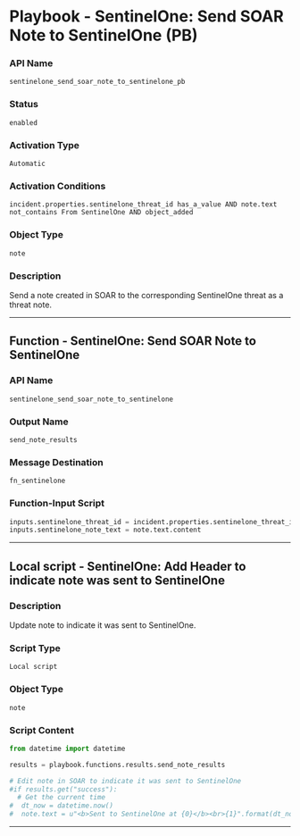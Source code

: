 <!--
    DO NOT MANUALLY EDIT THIS FILE
    THIS FILE IS AUTOMATICALLY GENERATED WITH resilient-sdk codegen
    Generated with resilient-sdk v50.0.151
-->

# Playbook - SentinelOne: Send SOAR Note to SentinelOne (PB)

### API Name
`sentinelone_send_soar_note_to_sentinelone_pb`

### Status
`enabled`

### Activation Type
`Automatic`

### Activation Conditions
`incident.properties.sentinelone_threat_id has_a_value AND note.text not_contains From SentinelOne AND object_added`

### Object Type
`note`

### Description
Send a note created in SOAR to the corresponding SentinelOne threat as a threat note.


---
## Function - SentinelOne: Send SOAR Note to SentinelOne

### API Name
`sentinelone_send_soar_note_to_sentinelone`

### Output Name
`send_note_results`

### Message Destination
`fn_sentinelone`

### Function-Input Script
```python
inputs.sentinelone_threat_id = incident.properties.sentinelone_threat_id
inputs.sentinelone_note_text = note.text.content
```

---

## Local script - SentinelOne: Add Header to indicate note was sent to SentinelOne

### Description
Update note to indicate it was sent to SentinelOne.

### Script Type
`Local script`

### Object Type
`note`

### Script Content
```python
from datetime import datetime

results = playbook.functions.results.send_note_results

# Edit note in SOAR to indicate it was sent to SentinelOne
#if results.get("success"):
  # Get the current time
#  dt_now = datetime.now()
#  note.text = u"<b>Sent to SentinelOne at {0}</b><br>{1}".format(dt_now, note.text.content)
```

---

